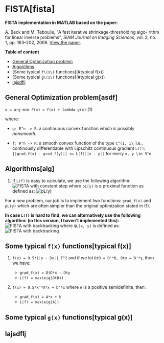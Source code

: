 
# FISTA[fista]
**FISTA implementation in MATLAB based on the paper:**

A. Beck and M. Teboulle,  "A fast iterative shrinkage-thresholding algo-
rithm for linear inverse problems", *SIAM Journal on Imaging Sciences*,
vol. 2, no. 1, pp. 183–202, 2009. [View the paper](http://people.rennes.inria.fr/Cedric.Herzet/Cedric.Herzet/Sparse_Seminar/Entrees/2012/11/12_A_Fast_Iterative_Shrinkage-Thresholding_Algorithmfor_Linear_Inverse_Problems_(A._Beck,_M._Teboulle)_files/Breck_2009.pdf).

**Table of content**

<!-- MarkdownTOC -->

- [General Optimization problem](#asdf)
- [Algorithms](#alg)
- [Some typical `f\(x\)` functions](#typical f(x))
- [Some typical `g\(x\)` functions](#typical g(x))
- [lajsdflj](#lajsdflj)

<!-- /MarkdownTOC -->


## General Optimization problem[asdf]

`x = arg min F(x) = f(x) + lambda g(x)`                      (1)

where: 

- `g: R^n -> R`: a continuous convex function which is possibly _nonsmooth_. 
+ `f: R^n -> R`: a smooth convex function of the type `C^{1, 1}`, i.e., continously differentiable with Lipschitz continuous gradient `L(f)`:
`||grad_f(x) - grad_f(y)|| <= L(f)||x - y||` for every `x, y \in R^n`


## Algorithms[alg]

1. If `L(f)` is easy to calculate, we use the following algorithm:
![FISTA with constant step](https://raw.githubusercontent.com/tiepvupsu/FISTA/master/figs/FISTA_L.png)
where `pL(y)` is a proximal function as defined as:
![pL(y)](https://raw.githubusercontent.com/tiepvupsu/FISTA/master/figs/ply.png)

For a new problem, our job is to implement two functions: `grad_f(x)` and `pL(y)` which are often simpler than the original optimization stated in (1).

**In case `L(f)` is hard to find, we can alternatively use the following algorithm: (in this version, I haven't implemented this):**
![FISTA with backtracking](https://raw.githubusercontent.com/tiepvupsu/FISTA/master/figs/FISTA_noL.png)
where `QL(x, y)` is defined as:
![FISTA with backtracking](https://raw.githubusercontent.com/tiepvupsu/FISTA/master/figs/qlxy.png)

## Some typical `f(x)` functions[typical f(x)]

1. `f(x) = 0.5*||y - Dx||_F^2` and  if we let `DtD = D'*D, Dty = D'*y`, then we have:
    + `grad_f(x) = DtD*x - Dty`
    + `L(f) = max(eig(DtD))`

2. `f(x) = 0.5*x'*A*x + b'*x` where `A` is a positive semidefinite, then: 
    + `grad_f(x) = A*x + b`
    + `L(f) = max(eig(A))`

## Some typical `g(x)` functions[typical g(x)]

## lajsdflj